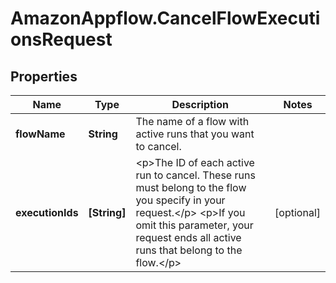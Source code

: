 # AmazonAppflow.CancelFlowExecutionsRequest

## Properties

Name | Type | Description | Notes
------------ | ------------- | ------------- | -------------
**flowName** | **String** | The name of a flow with active runs that you want to cancel. | 
**executionIds** | **[String]** | &lt;p&gt;The ID of each active run to cancel. These runs must belong to the flow you specify in your request.&lt;/p&gt; &lt;p&gt;If you omit this parameter, your request ends all active runs that belong to the flow.&lt;/p&gt; | [optional] 


